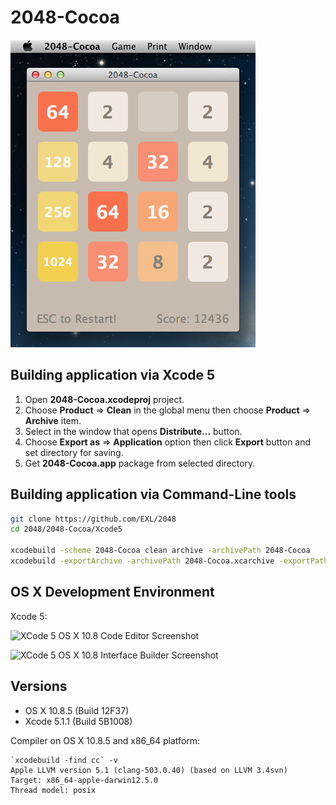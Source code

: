 2048-Cocoa
==========

![2048-Cocoa OS X 10.8 Screenshot](../../image/2048-Cocoa-Screenshot-10_8.png)

## Building application via Xcode 5

1. Open **2048-Cocoa.xcodeproj** project.
2. Choose **Product** => **Clean** in the global menu then choose **Product** => **Archive** item.
3. Select in the window that opens **Distribute...** button.
4. Choose **Export as** => **Application** option then click **Export** button and set directory for saving.
5. Get **2048-Cocoa.app** package from selected directory.

## Building application via Command-Line tools

```bash
git clone https://github.com/EXL/2048
cd 2048/2048-Cocoa/Xcode5

xcodebuild -scheme 2048-Cocoa clean archive -archivePath 2048-Cocoa
xcodebuild -exportArchive -archivePath 2048-Cocoa.xcarchive -exportPath '2048-Cocoa.app' -exportFormat app
```

## OS X Development Environment

Xcode 5:

![XCode 5 OS X 10.8 Code Editor Screenshot](../image/Xcode-MacOSX-10_8-Screenshot1.png)

![XCode 5 OS X 10.8 Interface Builder Screenshot](../image/Xcode-MacOSX-10_8-Screenshot2.png)

## Versions

* OS X 10.8.5 (Build 12F37)
* Xcode 5.1.1 (Build 5B1008)

Compiler on OS X 10.8.5 and x86_64 platform:

```
`xcodebuild -find cc` -v
Apple LLVM version 5.1 (clang-503.0.40) (based on LLVM 3.4svn)
Target: x86_64-apple-darwin12.5.0
Thread model: posix
```
